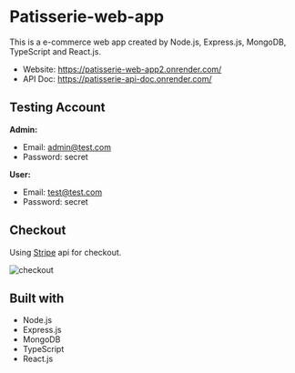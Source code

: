 # Patisserie-web-app

This is a e-commerce web app created by Node.js, Express.js, MongoDB, TypeScript and React.js.

* Website: https://patisserie-web-app2.onrender.com/
* API Doc: https://patisserie-api-doc.onrender.com/

## Testing Account

**Admin:**

* Email: admin@test.com
* Password: secret

**User:**

* Email: test@test.com
* Password: secret

## Checkout
Using [Stripe](https://expressjs.com/en/api.html) api for checkout.

![checkout](https://github.com/lalabearchu/Patisserie-web-app/assets/106926108/f1fbbc65-2c1a-42aa-823d-e8de44aa559b)

## Built with
* Node.js
* Express.js
* MongoDB
* TypeScript
* React.js
